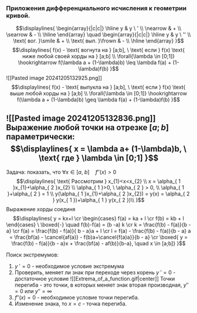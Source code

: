 ### Приложения дифференциального  исчисления к геометрии кривой.


$$\displaylines{
\begin{array}{|c|c|} \hline
y & y \ ' \\
\nearrow  & + \\
\searrow & - \\
\hline
\end{array} \quad \begin{array}{|c|c|} \hline
y & y \ '' \\
\text{ вог. }\smile & + \\
\text{ вып. }\frown & - \\
\hline
\end{array}
}$$
$$\displaylines{
f(x) - \text{ вогнута на } [a;b], \  \text{ если } f(x) \text{ ниже любой своей хорды на } [a;b] \\
\forall{\lambda \in  [0;1]} \hookrightarrow f(\lambda a + (1-\lambda)b) \leq \lambda f(a) + (1-\lambda)f(b) 
}$$
![[Pasted image 20241205132925.png]]
$$\displaylines{
f(x) - \text{ выпукла на } [a;b], \ \text{ если  } f(x) \text{ выше любой хорды на  } [a;b] \\
\forall{\lambda \in  [0;1]} \hookrightarrow f(\lambda a + (1-\lambda)b) \geq  \lambda f(a) + (1-\lambda)f(b) 
}$$

![[Pasted image 20241205132836.png]]
Выражение любой точки на отрезке ${[a;b]}$ параметрически:
$$\displaylines{
x = \lambda a+ (1-\lambda)b, \ \text{ где } \lambda \in [0;1]
}$$
---
Задача: показать, что ${\forall{x \in [a, \ b]} \quad f''(x)>0}$
$$\displaylines{
\text{ Рассмотрим } x_{1}<x<x_{2} \\
x = \alpha_{ 1 }x_{1}+\alpha_{ 2 }x_{2} \\
\alpha_{ 1 }>0, \  \alpha_{ 2 } > 0, \\  \alpha_{ 1 }+\alpha_{ 2 } = 1 \\
y(\alpha_{ 1 }x_{1}+\alpha_{ 2 }x_{2}) = y(x)  = \alpha_{ 2 } y(x_{ 1 })+\alpha_{ 1 } y(x_{ 2 })\\
}$$
Выражение хорды соединя
$$\displaylines{
y = kx+l \cr
\begin{cases}
f(a) = ka + l  \cr
f(b) = kb + l
\end{cases} \ \boxed{-} \quad f(b)-f(a) = (b -a) k \cr
k = \frac{f(b) - f(a)}{b - a} \cr
f(a) = \frac{f(b) - f(a)}{ b - a}a + l \cr
 l = f(a) - \frac{f(b) - f(a)}{b - a} a = \frac{bf(a) - \cancel{af(a)} - f(b)a+\cancel{f(a)a}}{b - a}  \cr
\boxed{ y = \frac{f(b) - f(a)}{b - a}x  + \frac{bf(a) - af(b)}{b-a}, \quad x \in [a;b]}
}$$

Поиск экстремумов:
1. ${y \ ' = 0}$ - необходимое условие экстремума
2. Проверить, меняет ли знак при переходе через корень ${y \ '=0}$ - достаточное условие
![[Extrema_of_a_function.gif|center]]
Точки перегиба - это точки, в которых меняет знак вторая производная, ${y'' = 0}$ или ${y'' = \infty}$
1. ${f''(x) = 0 }$ - необходимое условие точки перегиба.
2. Изменение знака, то ${x = c}$ - точка перегиба.